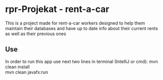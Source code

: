 # rpr-Projekat - rent-a-car

This is a project made for rent-a-car workers designed to help them maintain their databases 
and have up to date info about their current rents as well as their previous ones

## Use
In order to run this app use next two lines in terminal (IntelliJ or cmd):
mvn clean install <br />
mvn clean javafx:run <br />


